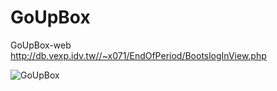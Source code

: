 # GoUpBox
 GoUpBox-web
 http://db.vexp.idv.tw//~x071/EndOfPeriod/BootslogInView.php
 
 ![GoUpBox](http://i.imgur.com/bv21NHx.jpg)
